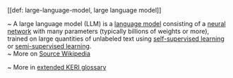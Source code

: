 [[def: large-language-model, large language model]]

~ A large language model (LLM) is a [language model](https://en.wikipedia.org/wiki/Language_model) consisting of a [neural network](https://en.wikipedia.org/wiki/Artificial_neural_network) with many parameters (typically billions of weights or more), trained on large quantities of unlabeled text using [self-supervised learning](https://en.wikipedia.org/wiki/Self-supervised_learning) or [semi-supervised learning](https://en.wikipedia.org/wiki/Semi-supervised_learning).  
~ More on [Source Wikipedia](https://en.wikipedia.org/wiki/Large_language_model)

~ More in <a href="https://weboftrust.github.io/WOT-terms/docs/glossary/large-language-model">extended KERI glossary</a>
